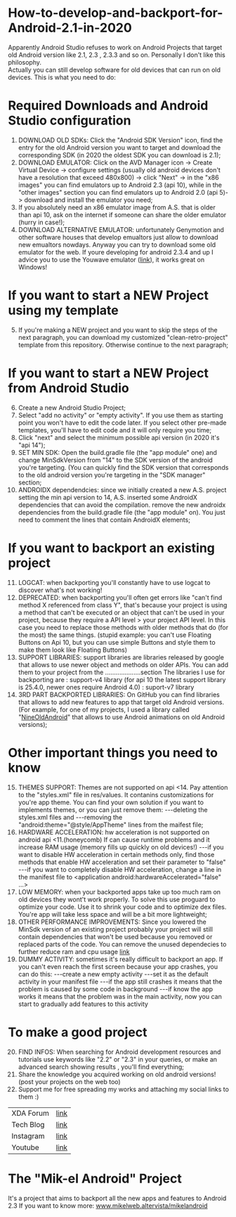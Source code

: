 # How-to-develop-and-backport-for-Android-2.1-in-2020

Apparently Android Studio refuses to work on Android Projects that target old Android version like 2.1, 2.3 , 2.3.3 and so on.
Personally I don't like this philosophy.  
Actually you can still develop software for old devices that can run on old devices.
This is what you need to do:

# Required Downloads and Android Studio configuration
1) DOWNLOAD OLD SDKs: Click the "Android SDK Version" icon, find the entry for the old Android version you want to target and download the corresponding SDK (in 2020 the oldest SDK you can download is 2.1);
2) DOWNLOAD EMULATOR: Click on the AVD Manager icon -> Create Virtual Device -> configure settings (usually old android devices don't have a resolution that exceed 480x800) -> click "Next" -> in the "x86 images" you can find emulators up to Android 2.3 (api 10), while in the "other images" section you can find emulators up to Android 2.0 (api 5)-> download and install the emulator you need;
3) If you absolutely need an x86 emulator image from A.S. that is older than api 10, ask on the internet if someone can share the older emulator (hurry in case!);
4) DOWNLOAD ALTERNATIVE EMULATOR: unfortunately Genymotion and other software houses that develop emualtors just allow to download new emualtors nowdays. Anyway you can try to download some old emulator for the web. If youre developing for android 2.3.4 and up I advice you to use the Youwave emulator ([link][youwave]), it works great on Windows!

# If you want to start a NEW Project using my template
5) If you're making a NEW project and you want to skip the steps of the next paragraph, you can download my customized "clean-retro-project" template from this repository. Otherwise continue to the next paragraph;

# If you want to start a NEW Project from Android Studio
6) Create a new Android Studio Project;
7) Select "add no activity" or "empty activity". If you use them as starting point you won't have to edit the code later. If you select other pre-made templates, you'll have to edit code and it will only require you time;
8) Click "next" and select the minimum possible api version (in 2020 it's "api 14");
9) SET MIN SDK: Open the build.gradle file (the "app module" one) and change MinSdkVersion from "14" to the SDK version of the android you're targeting. (You can quickly find the SDK version that corresponds to the old android version you're targeting in the "SDK manager" section;
10) ANDROIDX dependendcies: since we initially created a new A.S. project setting the min api version to 14, A.S. inserted some AndroidX dependencies that can avoid the compilation.  remove the new androidx dependencies from the build.gradle file (the "app module" on). You just need to comment the lines that contain AndroidX elements;

# If you want to backport an existing project
11) LOGCAT: when backporting you'll constantly have to use logcat to discover what's not working!  
12) DEPRECATED: when backporting you'll often get errors like "can't find method X referenced from class Y", that's because your project is using a method that can't be executed or an object that can't be used in your project, because they require a API level > your project API level. In this case you need to replace those methods with older methods that do (for the most) the same things.
(stupid example: you can't use Floating Buttons on Api 10, but you can use simple Buttons and style them to make them look like Floating Buttons)   
13) SUPPORT LIBRARIES: support libraries are libraries released by google that allows to use newer object and methods on older APIs.
You can add them to your project from the ....................section
The libraries I use for backporting are
:  support-v4 library (for api 10 the latest support library is 25.4.0, newer ones require Android 4.0)
:  suport-v7 library
14) 3RD PART BACKPORTED LIBRARIES: On GitHub you can find libraries that allows to add new features to app that target old Android versions.
(For example, for one of my projects, I used a library called "[NineOldAndroid][nineold]" that allows to use Android animations on old Android versions);

# Other important things you need to know
15) THEMES SUPPORT: Themes are not supported on api <14.
Pay attention to the "styles.xml" file in res/values. It contanins customizations for you're app theme.
You can find your own solution if you want to implements themes, or you can just remove them:
---deleting the styles.xml files and
---removing the "android:theme="@style/AppTheme" lines from the maifest file;
16) HARDWARE ACCELERATION: hw acceleration is not supported on android api <11.(honeycomb)
If can cause runtime problems and it increase RAM usage (memory fills up quickly on old devices!)
---if you want to disable HW acceleration in certain methods only, find those methods that enable HW acceleration and set their parameter to "false" 
---if you want to completely disable HW acceleration, change a line in the manifest file to <application android:hardwareAccelerated="false" ...>
17) LOW MEMORY: when your backported apps take up too much ram on old devices they wont't work properly.
To solve this use proguard to optimize your code. Use it to shrink your code and to optimize dex files. You're app will take less space and will be a bit more lightweight;
18) OTHER PERFORMANCE IMPROVEMENTS: Since you lowered the MinSdk version of an existing project probably your project will still contain dependencies that won't be used because you removed or replaced parts of the code.
You can remove the unused dependecies to further reduce ram and cpu usage [link][removedep]
19) DUMMY ACTIVITY: sometimes it's really difficult to backport an app. If you can't even reach the first screen because your app crashes, you can do this:
  ---create a new empty activity
  ---set it as the default activity in your manifest file
  ---if the app still crashes it means that the problem is caused by some code in background
  ---if know the app works it means that the problem was in the main activity, now you can start to gradually add features to this activity 
  
# To make a good project
20) FIND INFOS: When searching for Android development resources and tutorials use keywords like "2.2" or "2.3" in your queries, or make an advanced search showing results , you'll find everything;
21) Share the knowledge you acquired working on old android versions! (post your projects on the web too)
22) Support me for free spreading my works and attaching my social links to them :)

|  |  |
| ------ | ------ |
| XDA Forum | [link][xda] |
| Tech Blog | [link][cam] |
| Instagram | [link][insta] |
| Youtube | [link][yt] |

# The "Mik-el Android" Project
It's a project that aims to backport all the new apps and features to Android 2.3
If you want to know more: www.mikelweb.altervista/mikelandroid

[xda]: <http://bit.ly/2NBnhqB>
[insta]: <http://bit.ly/mikel_insta>
[yt]: <http://bit.ly/mikel_YT>
[cam]:<https://cam.tv/mik_el_tech>
[hwaccel]:<https://developer.android.com/guide/topics/graphics/hardware-accel>
[reducedex]:<https://medium.com/vectorly/how-we-reduced-our-app-size-by-72-c2471ba75954>
[removedep]:<https://stackoverflow.com/questions/19379517/how-to-find-remove-unused-dependencies-in-gradle>

[youwave]: <https://youwave.en.uptodown.com/windows/download/41816>
[nineold]:<https://github.com/JakeWharton/NineOldAndroids/>
